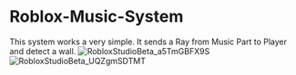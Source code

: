 # Roblox-Music-System
This system works a very simple. It sends a Ray from Music Part to Player and detect a wall.
![RobloxStudioBeta_a5TmGBFX9S](https://user-images.githubusercontent.com/98771837/172646231-3d32d08d-4fed-42e3-9f3b-1a96cf8ff346.png)
![RobloxStudioBeta_UQZgmSDTMT](https://user-images.githubusercontent.com/98771837/172646426-e38af2f8-39e2-467f-9bf4-64339f86024f.png)
